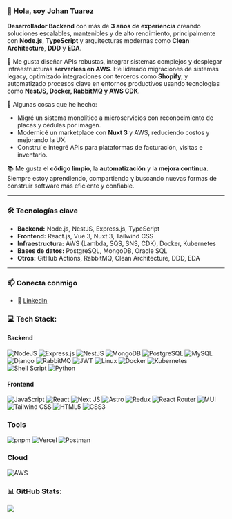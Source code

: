 ### 👋 Hola, soy Johan Tuarez

**Desarrollador Backend** con más de **3 años de experiencia** creando soluciones escalables, mantenibles y de alto rendimiento, principalmente con **Node.js**, **TypeScript** y arquitecturas modernas como **Clean Architecture**, **DDD** y **EDA**.

🔧 Me gusta diseñar APIs robustas, integrar sistemas complejos y desplegar infraestructuras **serverless en AWS**. He liderado migraciones de sistemas legacy, optimizado integraciones con terceros como **Shopify**, y automatizado procesos clave en entornos productivos usando tecnologías como **NestJS, Docker, RabbitMQ y AWS CDK**.

🚀 Algunas cosas que he hecho:

* Migré un sistema monolítico a microservicios con reconocimiento de placas y cédulas por imagen.
* Modernicé un marketplace con **Nuxt 3** y AWS, reduciendo costos y mejorando la UX.
* Construí e integré APIs para plataformas de facturación, visitas e inventario.

📚 Me gusta el **código limpio**, la **automatización** y la **mejora continua**. Siempre estoy aprendiendo, compartiendo y buscando nuevas formas de construir software más eficiente y confiable.

---

### 🛠️ Tecnologías clave

* **Backend:** Node.js, NestJS, Express.js, TypeScript
* **Frontend:** React.js, Vue 3, Nuxt 3, Tailwind CSS
* **Infraestructura:** AWS (Lambda, SQS, SNS, CDK), Docker, Kubernetes
* **Bases de datos:** PostgreSQL, MongoDB, Oracle SQL
* **Otros:** GitHub Actions, RabbitMQ, Clean Architecture, DDD, EDA

---

### 📫 Conecta conmigo

* 🔗 [LinkedIn](https://linkedin.com/in/johan-tuarez)

### 💻 Tech Stack:

#### Backend
![NodeJS](https://img.shields.io/badge/node.js-6DA55F?style=for-the-badge&logo=node.js&logoColor=white) ![Express.js](https://img.shields.io/badge/express.js-%23404d59.svg?style=for-the-badge&logo=express&logoColor=%2361DAFB) ![NestJS](https://img.shields.io/badge/nestjs-%23E0234E.svg?style=for-the-badge&logo=nestjs&logoColor=white) ![MongoDB](https://img.shields.io/badge/MongoDB-%234ea94b.svg?style=for-the-badge&logo=mongodb&logoColor=white) ![PostgreSQL](https://img.shields.io/badge/postgresql-%23336791.svg?style=for-the-badge&logo=postgresql&logoColor=white) ![MySQL](https://img.shields.io/badge/mysql-%2300f.svg?style=for-the-badge&logo=mysql&logoColor=white) ![Django](https://img.shields.io/badge/django-%23092E20.svg?style=for-the-badge&logo=django&logoColor=white) ![RabbitMQ](https://img.shields.io/badge/Rabbitmq-FF6600?style=for-the-badge&logo=rabbitmq&logoColor=white) ![JWT](https://img.shields.io/badge/JWT-black?style=for-the-badge&logo=JSON%20web%20tokens) ![Linux](https://img.shields.io/badge/Linux-FCC624?style=for-the-badge&logo=linux&logoColor=black) ![Docker](https://img.shields.io/badge/docker-%230db7ed.svg?style=for-the-badge&logo=docker&logoColor=white) ![Kubernetes](https://img.shields.io/badge/Kubernetes-222?&logo=kubernetes) ![Shell Script](https://img.shields.io/badge/shell_script-%23121011.svg?style=for-the-badge&logo=gnu-bash&logoColor=white) ![Python](https://img.shields.io/badge/python-3670A0?style=for-the-badge&logo=python&logoColor=ffdd54)

#### Frontend
![JavaScript](https://img.shields.io/badge/javascript-%23323330.svg?style=for-the-badge&logo=javascript&logoColor=%23F7DF1E) ![React](https://img.shields.io/badge/react-%2320232a.svg?style=for-the-badge&logo=react&logoColor=%2361DAFB) ![Next JS](https://img.shields.io/badge/Next-black?style=for-the-badge&logo=next.js&logoColor=white) ![Astro](https://img.shields.io/badge/Astro-%23FF5D01.svg?style=for-the-badge&logo=astro&logoColor=white) ![Redux](https://img.shields.io/badge/redux-%23593d88.svg?style=for-the-badge&logo=redux&logoColor=white) ![React Router](https://img.shields.io/badge/React_Router-CA4245?style=for-the-badge&logo=react-router&logoColor=white) ![MUI](https://img.shields.io/badge/MUI-%230081CB.svg?style=for-the-badge&logo=material-ui&logoColor=white) ![Tailwind CSS](https://img.shields.io/badge/-Tailwind%20CSS-%231a202c?style=for-the-badge&logo=tailwind-css&logoColor=white) ![HTML5](https://img.shields.io/badge/html5-%23E34F26.svg?style=for-the-badge&logo=html5&logoColor=white) ![CSS3](https://img.shields.io/badge/css3-%231572B6.svg?style=for-the-badge&logo=css3&logoColor=white) 

### Tools
![pnpm](https://img.shields.io/badge/pnpm-F69220?style=for-the-badge&logo=pnpm&logoColor=white) ![Vercel](https://img.shields.io/badge/vercel-%23000000.svg?style=for-the-badge&logo=vercel&logoColor=white) ![Postman](https://img.shields.io/badge/Postman-FF6C37?style=for-the-badge&logo=postman&logoColor=white) 

### Cloud
![AWS](https://img.shields.io/badge/AWS-%23FF9900.svg?style=for-the-badge&logo=amazon-aws&logoColor=white)

### 📊 GitHub Stats:
![](https://github-readme-stats.vercel.app/api/top-langs/?username=joletuar&theme=synthwave&hide_border=true&include_all_commits=false&count_private=false&layout=compact)
